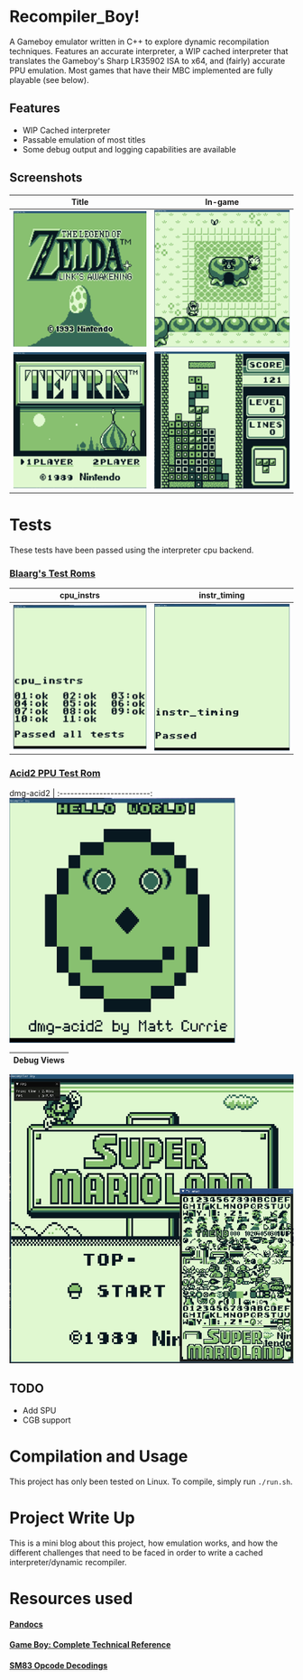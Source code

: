 # Recompiler_Boy!
A Gameboy emulator written in C++ to explore dynamic recompilation techniques. Features an accurate interpreter, 
a WIP cached interpreter that translates the Gameboy's Sharp LR35902 ISA to x64, 
and (fairly) accurate PPU emulation. Most games that have their MBC implemented are fully 
playable (see below).

## Features
- WIP Cached interpreter
- Passable emulation of most titles
- Some debug output and logging capabilities are available
 
## Screenshots

Title | In-game
:-------------------------:|:-------------------------:
<img src="./images/LoZ.png" width="400"> | <img src="./images/LoZ_ingame.png" width="400">
<img src="./images/Tetris.png" width="400"> | <img src="./images/Tetris_ingame.png" width="400">

# Tests
These tests have been passed using the interpreter cpu backend.

### [Blaarg's Test Roms](https://github.com/retrio/gb-test-roms)
cpu_instrs | instr_timing
:-------------------------:|:-------------------------:
<img src="./images/cpu_instrs.png" width="400"> | <img src="./images/instr_timing.png" width="400">

### [Acid2 PPU Test Rom](https://github.com/mattcurrie/dmg-acid2)
dmg-acid2 |
:-------------------------:
<img src="./images/acid2.png" width="400">

Debug Views |
:-------------------------:|
<img src="./images/debug.png" width="828">

## TODO
- Add SPU
- CGB support

# Compilation and Usage

This project has only been tested on Linux. To compile, simply run `./run.sh`.

# Project Write Up

This is a mini blog about this project, how emulation works, and how the different challenges that
need to be faced in order to write a cached interpreter/dynamic recompiler. 


# Resources used

#### [Pandocs](https://gbdev.io/pandocs/)
#### [Game Boy: Complete Technical Reference](https://gekkio.fi/files/gb-docs/gbctr.pdf)
#### [SM83 Opcode Decodings](https://cdn.discordapp.com/attachments/465586075830845475/742438340078469150/SM83_decoding.pdf)
